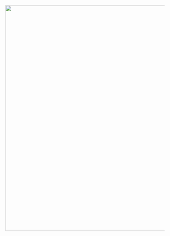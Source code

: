    <img align="center" width="710px" src="https://github-readme-stats.vercel.app/api?username=itsmealdo&show_icons=true&theme=transparent" />

